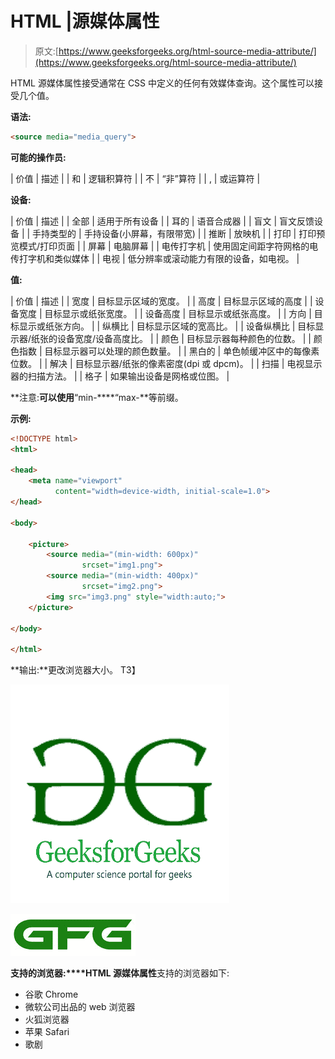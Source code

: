 # HTML |源媒体属性

> 原文:[https://www.geeksforgeeks.org/html-source-media-attribute/](https://www.geeksforgeeks.org/html-source-media-attribute/)

HTML 源媒体属性接受通常在 CSS 中定义的任何有效媒体查询。这个属性可以接受几个值。

**语法:**

```html
<source media="media_query">
```

**可能的操作员:**

| 价值 | 描述 |
| 和 | 逻辑积算符 |
| 不 | “非”算符 |
| , | 或运算符 |

**设备:**

| 价值 | 描述 |
| 全部 | 适用于所有设备 |
| 耳的 | 语音合成器 |
| 盲文 | 盲文反馈设备 |
| 手持类型的 | 手持设备(小屏幕，有限带宽) |
| 推断 | 放映机 |
| 打印 | 打印预览模式/打印页面 |
| 屏幕 | 电脑屏幕 |
| 电传打字机 | 使用固定间距字符网格的电传打字机和类似媒体 |
| 电视 | 低分辨率或滚动能力有限的设备，如电视。 |

**值:**

| 价值 | 描述 |
| 宽度 | 目标显示区域的宽度。 |
| 高度 | 目标显示区域的高度 |
| 设备宽度 | 目标显示或纸张宽度。 |
| 设备高度 | 目标显示或纸张高度。 |
| 方向 | 目标显示或纸张方向。 |
| 纵横比 | 目标显示区域的宽高比。 |
| 设备纵横比 | 目标显示器/纸张的设备宽度/设备高度比。 |
| 颜色 | 目标显示器每种颜色的位数。 |
| 颜色指数 | 目标显示器可以处理的颜色数量。 |
| 黑白的 | 单色帧缓冲区中的每像素位数。 |
| 解决 | 目标显示器/纸张的像素密度(dpi 或 dpcm)。 |
| 扫描 | 电视显示器的扫描方法。 |
| 格子 | 如果输出设备是网格或位图。 |

**注意:**可以使用**“min-****“max-**等前缀。

**示例:**

```html
<!DOCTYPE html>
<html>

<head>
    <meta name="viewport"
          content="width=device-width, initial-scale=1.0">
</head>

<body>

    <picture>
        <source media="(min-width: 600px)"
                srcset="img1.png">
        <source media="(min-width: 400px)" 
                srcset="img2.png">
        <img src="img3.png" style="width:auto;">
    </picture>

</body>

</html>
```

**输出:**更改浏览器大小。
T3】

![](img/f3dcb6a0c75a93f428a2d45b0f512106.png)

![](img/695c31d021318cf52f42e6df7a441c05.png)

**支持的浏览器:****HTML 源媒体属性**支持的浏览器如下:

*   谷歌 Chrome
*   微软公司出品的 web 浏览器
*   火狐浏览器
*   苹果 Safari
*   歌剧